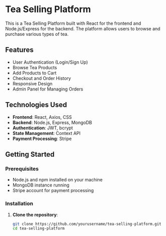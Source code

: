 # Tea Selling Platform

This is a Tea Selling Platform built with React for the frontend and Node.js/Express for the backend. The platform allows users to browse and purchase various types of tea.

## Features

- User Authentication (Login/Sign Up)
- Browse Tea Products
- Add Products to Cart
- Checkout and Order History
- Responsive Design
- Admin Panel for Managing Orders

## Technologies Used

- **Frontend**: React, Axios, CSS
- **Backend**: Node.js, Express, MongoDB
- **Authentication**: JWT, bcrypt
- **State Management**: Context API
- **Payment Processing**: Stripe

## Getting Started

### Prerequisites

- Node.js and npm installed on your machine
- MongoDB instance running
- Stripe account for payment processing

### Installation

1. **Clone the repository**:
   ```sh
   git clone https://github.com/yourusername/tea-selling-platform.git
   cd tea-selling-platform